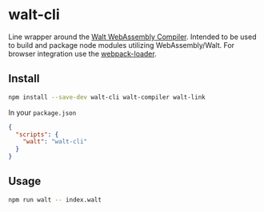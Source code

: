 # walt-cli

Line wrapper around the [Walt WebAssembly Compiler](https://github.com/ballercat/walt). Intended to be used to
build and package node modules utilizing WebAssembly/Walt. For browser integration
use the [webpack-loader](https://github.com/ballercat/walt/tree/master/packages/walt-loader).

## Install

```bash
npm install --save-dev walt-cli walt-compiler walt-link
```

In your `package.json`

```json
{
  "scripts": {
    "walt": "walt-cli"
  }
}
```

## Usage

```bash
npm run walt -- index.walt
```
